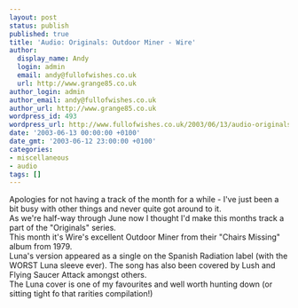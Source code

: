 ```yaml
---
layout: post
status: publish
published: true
title: 'Audio: Originals: Outdoor Miner - Wire'
author:
  display_name: Andy
  login: admin
  email: andy@fullofwishes.co.uk
  url: http://www.grange85.co.uk
author_login: admin
author_email: andy@fullofwishes.co.uk
author_url: http://www.grange85.co.uk
wordpress_id: 493
wordpress_url: http://www.fullofwishes.co.uk/2003/06/13/audio-originals-outdoor-miner-wire/
date: '2003-06-13 00:00:00 +0100'
date_gmt: '2003-06-12 23:00:00 +0100'
categories:
- miscellaneous
- audio
tags: []
---
```

<p>Apologies for not having a track of the month for a while - I've just been a bit busy with other things and never quite got around to it.<br />As we're half-way through June now I thought I'd make this months track a part of the "Originals" series.<br />This month it's Wire's excellent Outdoor Miner from their "Chairs Missing" album from 1979.<br />Luna's version appeared as a single on the Spanish Radiation label (with the WORST Luna sleeve ever). The song has also been covered by Lush and Flying Saucer Attack amongst others.<br />The Luna cover is one of my favourites and well worth hunting down (or sitting tight fo that rarities compilation!)</p>
